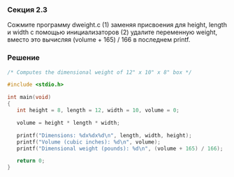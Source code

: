 ### Секция 2.3

Сожмите программу dweight.c 
(1) заменяя присвоения для height, length и width с помощью инициализаторов
(2) удалите переменную weight, вместо это вычисляя (volume + 165) / 166 в последнем printf.

### Решение

```c
/* Computes the dimensional weight of 12" x 10" x 8" box */

#include <stdio.h>

int main(void)
{
   int height = 8, length = 12, width = 10, volume = 0;

   volume = height * length * width;

   printf("Dimensions: %dx%dx%d\n", length, width, height);
   printf("Volume (cubic inches): %d\n", volume);
   printf("Dimensional weight (pounds): %d\n", (volume + 165) / 166);

   return 0;
}
```
